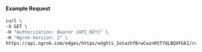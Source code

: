 <!-- Code generated for API Clients. DO NOT EDIT. -->

#### Example Request

```bash
curl \
-X GET \
-H "Authorization: Bearer {API_KEY}" \
-H "Ngrok-Version: 2" \
https://api.ngrok.com/edges/https/edghts_2otazhfBrwCwznR5T7dLBQXFGkI/routes/edghtsrt_2otazkKJVtXu3LHK8IJwU2qGbgZ/oidc
```
